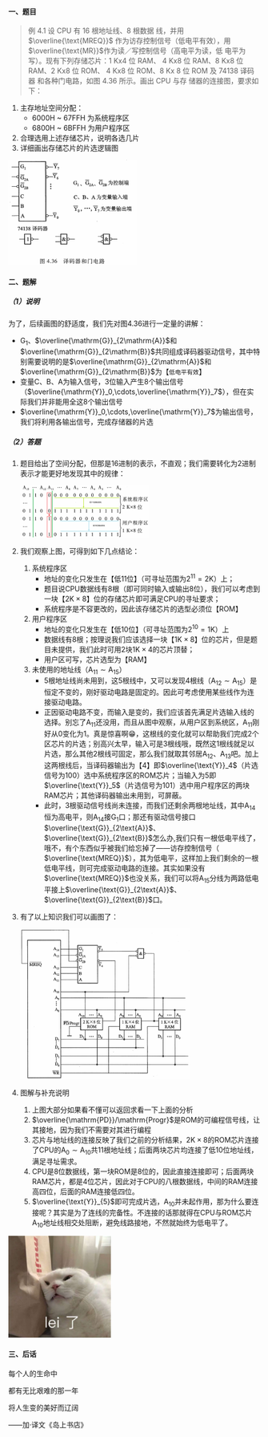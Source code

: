 #### 一、题目

> 例 4.1 设 CPU 有 16 根地址线、8 根数据 线，并用 $\overline{\text{MREQ}}$ 作为访存控制信号（低电平有效），用$\overline{\text{MR}}$作为读／写控制信号（高电平为读，低 电平为写）。现有下列存储芯片：1 Kx4 位 RAM、 4 Kx8 位 RAM、8 Kx8 位 RAM、2 Kx8 位 ROM、 4 Kx8 位 ROM、8 Kx 8 位 ROM 及 74138 译码器 和各种门电路，如图 4.36 所示。画出 CPU 与存 储器的连接图，要求如下：

1. 主存地址空间分配：
   - 6000H ~ 67FFH 为系统程序区
   - 6800H ~ 6BFFH 为用户程序区
2. 合理选用上述存储芯片，说明各选几片
3. 详细画出存储芯片的片选逻辑图

<img src="assets/image-20240409223028635.png" alt="image-20240409223028635" style="zoom: 25%;" />

#### 二、题解

##### （1）说明

为了，后续画图的舒适度，我们先对图4.36进行一定量的讲解：

- $\mathrm{G}_{1}$、$\overline{\mathrm{G}}_{2\mathrm{A}}$和$\overline{\mathrm{G}}_{2\mathrm{B}}$共同组成译码器驱动信号，其中特别需要说明的是$\overline{\mathrm{G}}_{2\mathrm{A}}$和$\overline{\mathrm{G}}_{2\mathrm{B}}$为【`低电平有效`】
- 变量C、B、A为输入信号，3位输入产生8个输出信号（$\overline{\mathrm{Y}}_0,\cdots,\overline{\mathrm{Y}}_7$），但在实际我们并非能用全这8个输出信号
- $\overline{\mathrm{Y}}_0,\cdots,\overline{\mathrm{Y}}_7$为输出信号，我们将利用各输出信号，完成存储器的片选

##### （2）答题

1. 题目给出了空间分配，但那是16进制的表示，不直观；我们需要转化为2进制表示才能更好地发现其中的规律：

   <img src="assets/image-20240410092305424.png" alt="image-20240410092305424" style="zoom:25%;" />

2. 我们观察上图，可得到如下几点结论：

   1. 系统程序区
      - 地址的变化只发生在【低11位】（可寻址范围为$2^{11}=2\text{K}$）上；
      - 题目说CPU数据线有8根（即可同时输入或输出8位），我们可以考虑到一块【$2\text{K}\times8$】位的存储芯片即可满足CPU的寻址要求；
      - 系统程序是不容更改的，因此该存储芯片的选型必须位【ROM】
   2. 用户程序区
      - 地址的变化只发生在【低10位】（可寻址范围为$2^{10}=1\text{K}$）上
      - 数据线有8根；按理说我们应该选择一块【$1\text{K}\times8$】位的芯片，但是题目未提供，我们此时可用2块$1\text{K}\times4$的芯片顶替；
      - 用户区可写，芯片选型为【RAM】
   3. 未使用的地址线（$\text{A}_{11}\sim\text{A}_{15}$）
      - 5根地址线尚未用到，这5根线中，又可以发现4根线（$\text{A}_{12}\sim\text{A}_{15}$）是恒定不变的，刚好驱动电路是固定的。因此可考虑使用某些线作为连接驱动电路。
      - 正因驱动电路不变，而输入是变的，我们应该首先满足片选输入线的选择。别忘了$\text{A}_{11}$还没用，而且从图中观察，从用户区到系统区，$\text{A}_{11}$刚好从0变化为1。真是惊喜啊😁，这根线的变化就可以帮助我们完成2个区芯片的片选；别高兴太早，输入可是3根线哦，既然这1根线就足以片选，那么其他2根线可固定，那么我们就取其邻居$\text{A}_{12}$、$\text{A}_{13}$吧。加上这两根线后，当译码器输出为【4】即$\overline{\text{Y}}_4$（片选信号为100）选中系统程序区的ROM芯片；当输入为5即$\overline{\text{Y}}_5$（片选信号为101）选中用户程序区的两块RAM芯片；其他译码器输出未用到，可屏蔽。
      - 此时，3根驱动信号线尚未连接，而我们还剩余两根地址线，其中$\text{A}_{14}$恒为高电平，则$\text{A}_{14}$接$\text{G}_1$口；那还有驱动信号接口$\overline{\text{G}}_{2\text{A}}$、$\overline{\text{G}}_{2\text{B}}$怎么办,我们只有一根低电平线了，哦不，有个东西似乎被我们给忘掉了——访存控制信号（ $\overline{\text{MREQ}}$），其为低电平，这样加上我们剩余的一根低电平线，则可完成驱动电路的连接。其实如果没有 $\overline{\text{MREQ}}$也没关系，我们可以将$\text{A}_{15}$分线为两路低电平接上$\overline{\text{G}}_{2\text{A}}$、$\overline{\text{G}}_{2\text{B}}$口。

3. 有了以上知识我们可以画图了：

   <img src="assets/image-20240410123204722.png" alt="image-20240410123204722" style="zoom: 33%;" />

4. 图解与补充说明

   1. 上图大部分如果看不懂可以返回求看一下上面的分析
   2. $\overline{\mathrm{PD}}/\mathrm{Progr}$是ROM的可编程信号线，让其接地，因为我们不需要对其进行编程
   3. 芯片与地址线的连接反映了我们之前的分析结果，$2\text{K}\times8$的ROM芯片连接了CPU的$\text{A}_{0}\sim\text{A}_{10}$共11根地址线；后面两块芯片均连接了低10位地址线，满足寻址需求。
   4. CPU是8位数据线，第一块ROM是8位的，因此直接连接即可；后面两块RAM芯片，都是4位芯片，因此对于CPU的八根数据线，中间的RAM连接高四位，后面的RAM连接低四位。
   5. $\overline{\text{Y}}_{5}$即可完成片选，$\text{A}_{10}$并未起作用，那为什么要连接呢？其实是为了连线的完备性。不连接的话那就得在CPU与ROM芯片$\text{A}_{10}$地址线相交处阻断，避免线路接地，不然就始终为低电平了。


<img src="assets/20180914862226_iTSpOj.jpg" alt="img" style="zoom:20%;" />

#### 三、后话

每个人的生命中

都有无比艰难的那一年

将人生变的美好而辽阔

——加·译文《岛上书店》
